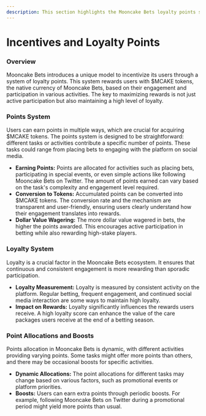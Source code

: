 ```yaml
---
description: This section highlights the Mooncake Bets loyalty points system.
---
```


# Incentives and Loyalty Points

### **Overview**

Mooncake Bets introduces a unique model to incentivize its users through a system of loyalty points. This system rewards users with $MCAKE tokens, the native currency of Mooncake Bets, based on their engagement and participation in various activities. The key to maximizing rewards is not just active participation but also maintaining a high level of loyalty.

### **Points System**

Users can earn points in multiple ways, which are crucial for acquiring $MCAKE tokens. The points system is designed to be straightforward: different tasks or activities contribute a specific number of points. These tasks could range from placing bets to engaging with the platform on social media.

* **Earning Points:** Points are allocated for activities such as placing bets, participating in special events, or even simple actions like following Mooncake Bets on Twitter. The amount of points earned can vary based on the task's complexity and engagement level required.
* **Conversion to Tokens:** Accumulated points can be converted into $MCAKE tokens. The conversion rate and the mechanism are transparent and user-friendly, ensuring users clearly understand how their engagement translates into rewards.
* **Dollar Value Wagering:** The more dollar value wagered in bets, the higher the points awarded. This encourages active participation in betting while also rewarding high-stake players.

### **Loyalty System**

Loyalty is a crucial factor in the Mooncake Bets ecosystem. It ensures that continuous and consistent engagement is more rewarding than sporadic participation.

* **Loyalty Measurement:** Loyalty is measured by consistent activity on the platform. Regular betting, frequent engagement, and continued social media interaction are some ways to maintain high loyalty.
* **Impact on Rewards:** Loyalty significantly influences the rewards users receive. A high loyalty score can enhance the value of the care packages users receive at the end of a betting season.

### **Point Allocations and Boosts**

Points allocation in Mooncake Bets is dynamic, with different activities providing varying points. Some tasks might offer more points than others, and there may be occasional boosts for specific activities.

* **Dynamic Allocations:** The point allocations for different tasks may change based on various factors, such as promotional events or platform priorities.
* **Boosts:** Users can earn extra points through periodic boosts. For example, following Mooncake Bets on Twitter during a promotional period might yield more points than usual.

